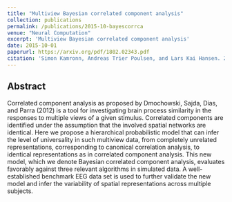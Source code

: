 ```yaml
---
title: "Multiview Bayesian correlated component analysis"
collection: publications
permalink: /publications/2015-10-bayescorrca
venue: "Neural Computation"
excerpt: 'Multiview Bayesian correlated component analysis'
date: 2015-10-01
paperurl: https://arxiv.org/pdf/1802.02343.pdf
citation: 'Simon Kamronn, Andreas Trier Poulsen, and Lars Kai Hansen. 2015. Multiview Bayesian correlated component analysis. <i>Neural Computation</i> 2015 27:10, 2207-2230.'
---
```


## Abstract
Correlated component analysis as proposed by Dmochowski, Sajda, Dias, and Parra (2012) is a tool for investigating brain process similarity in the responses to multiple views of a given stimulus. Correlated components are identified under the assumption that the involved spatial networks are identical. Here we propose a hierarchical probabilistic model that can infer the level of universality in such multiview data, from completely unrelated representations, corresponding to canonical correlation analysis, to identical representations as in correlated component analysis. This new model, which we denote Bayesian correlated component analysis, evaluates favorably against three relevant algorithms in simulated data. A well-established benchmark EEG data set is used to further validate the new model and infer the variability of spatial representations across multiple subjects.